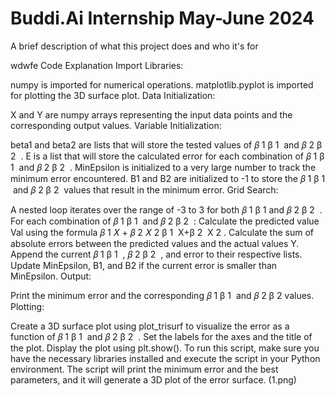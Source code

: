 #
# Buddi.Ai Internship May-June 2024

A brief description of what this project does and who it's for

wdwfe
Code Explanation
Import Libraries:

numpy is imported for numerical operations.
matplotlib.pyplot is imported for plotting the 3D surface plot.
Data Initialization:

X and Y are numpy arrays representing the input data points and the corresponding output values.
Variable Initialization:

beta1 and beta2 are lists that will store the tested values of 
𝛽
1
β 
1
​
  and 
𝛽
2
β 
2
​
 .
E is a list that will store the calculated error for each combination of 
𝛽
1
β 
1
​
  and 
𝛽
2
β 
2
​
 .
MinEpsilon is initialized to a very large number to track the minimum error encountered.
B1 and B2 are initialized to -1 to store the 
𝛽
1
β 
1
​
  and 
𝛽
2
β 
2
​
  values that result in the minimum error.
Grid Search:

A nested loop iterates over the range of -3 to 3 for both 
𝛽
1
β 
1
​
  and 
𝛽
2
β 
2
​
 .
For each combination of 
𝛽
1
β 
1
​
  and 
𝛽
2
β 
2
​
 :
Calculate the predicted value Val using the formula 
𝛽
1
𝑋
+
𝛽
2
𝑋
2
β 
1
​
 X+β 
2
​
 X 
2
 .
Calculate the sum of absolute errors between the predicted values and the actual values Y.
Append the current 
𝛽
1
β 
1
​
 , 
𝛽
2
β 
2
​
 , and error to their respective lists.
Update MinEpsilon, B1, and B2 if the current error is smaller than MinEpsilon.
Output:

Print the minimum error and the corresponding 
𝛽
1
β 
1
​
  and 
𝛽
2
β 
2
​
  values.
Plotting:

Create a 3D surface plot using plot_trisurf to visualize the error as a function of 
𝛽
1
β 
1
​
  and 
𝛽
2
β 
2
​
 .
Set the labels for the axes and the title of the plot.
Display the plot using plt.show().
To run this script, make sure you have the necessary libraries installed and execute the script in your Python environment. The script will print the minimum error and the best parameters, and it will generate a 3D plot of the error surface.
(1.png)








